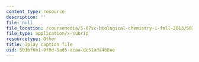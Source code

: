 ```yaml
---
content_type: resource
description: ''
file: null
file_location: /coursemedia/5-07sc-biological-chemistry-i-fall-2013/501bf6b10f8d5ad5acaadc51ada468ae_bzwf2tgC23E.vtt
file_type: application/x-subrip
resourcetype: Other
title: 3play caption file
uid: 501bf6b1-0f8d-5ad5-acaa-dc51ada468ae
---
```

